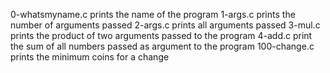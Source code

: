 0-whatsmyname.c prints the name of the program
1-args.c prints the number of arguments passed
2-args.c prints all arguments passed
3-mul.c prints the product of two arguments passed to the program
4-add.c print the sum of all numbers passed as argument to the program
100-change.c prints the minimum coins for a change
